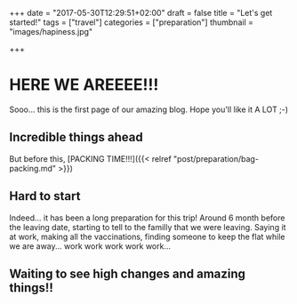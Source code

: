 +++
date = "2017-05-30T12:29:51+02:00"
draft = false
title = "Let's get started!"
tags = ["travel"]
categories = ["preparation"]
thumbnail = "images/hapiness.jpg"

+++

# HERE WE AREEEE!!!

Sooo... this is the first page of our amazing blog. Hope you'll like it A LOT ;-)

## Incredible things ahead
But before this, [PACKING TIME!!!]({{< relref "post/preparation/bag-packing.md" >}})

## Hard to start

Indeed... it has been a long preparation for this trip! Around 6 month before the leaving date, starting to tell to the familly that we were leaving.
Saying it at work, making all the vaccinations, finding someone to keep the flat while we are away... work work work work work...
## Waiting to see high changes and amazing things!!

